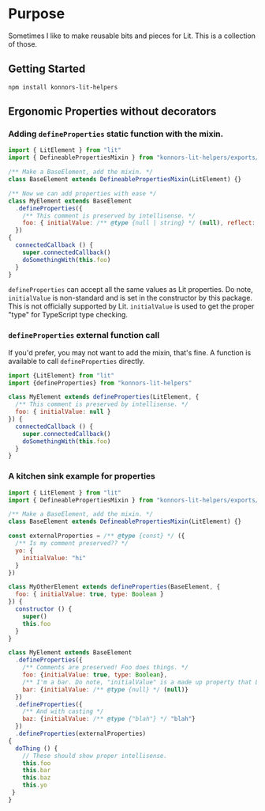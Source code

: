 # Purpose

Sometimes I like to make reusable bits and pieces for Lit. This is a collection of those.

## Getting Started

```
npm install konnors-lit-helpers
```

## Ergonomic Properties without decorators

### Adding `defineProperties` static function with the mixin.

```js
import { LitElement } from "lit"
import { DefineablePropertiesMixin } from "konnors-lit-helpers/exports/properties.js"

/** Make a BaseElement, add the mixin. */
class BaseElement extends DefineablePropertiesMixin(LitElement) {}

/** Now we can add properties with ease */
class MyElement extends BaseElement
  .defineProperties({
    /** This comment is preserved by intellisense. */
    foo: { initialValue: /** @type {null | string} */ (null), reflect: true }
  })
{
  connectedCallback () {
    super.connectedCallback()
    doSomethingWith(this.foo)
  }
}
```

`defineProperties` can accept all the same values as Lit properties. Do note, `initialValue` is non-standard and
is set in the constructor by this package. This is not officially supported by Lit. `initialValue` is used to get the proper "type" for TypeScript type checking.

### `defineProperties` external function call

If you'd prefer, you may not want to add the mixin, that's fine. A function is available to call
`defineProperties` directly.

```js
import {LitElement} from "lit"
import {defineProperties} from "konnors-lit-helpers"

class MyElement extends defineProperties(LitElement, {
  /** This comment is preserved by intellisense. */
  foo: { initialValue: null }
}) {
  connectedCallback () {
    super.connectedCallback()
    doSomethingWith(this.foo)
  }
}
```

### A kitchen sink example for properties

```js
import { LitElement } from "lit"
import { DefineablePropertiesMixin } from "konnors-lit-helpers/exports/properties.js"

/** Make a BaseElement, add the mixin. */
class BaseElement extends DefineablePropertiesMixin(LitElement) {}

const externalProperties = /** @type {const} */ ({
  /** Is my comment preserved?? */
  yo: {
    initialValue: "hi"
  }
})

class MyOtherElement extends defineProperties(BaseElement, {
  foo: { initialValue: true, type: Boolean }
}) {
  constructor () {
    super()
    this.foo
  }
}

class MyElement extends BaseElement
  .defineProperties({
    /** Comments are preserved! Foo does things. */
    foo: {initialValue: true, type: Boolean},
    /** I'm a bar. Do note, "initialValue" is a made up property that Lit does not support, but needed for type inference */
    bar: {initialValue: /** @type {null} */ (null)}
  })
  .defineProperties({
    /** And with casting */
    baz: {initialValue: /** @type {"blah"} */ "blah"}
  })
  .defineProperties(externalProperties)
{
  doThing () {
    // These should show proper intellisense.
    this.foo
    this.bar
    this.baz
    this.yo
 }
}
```

